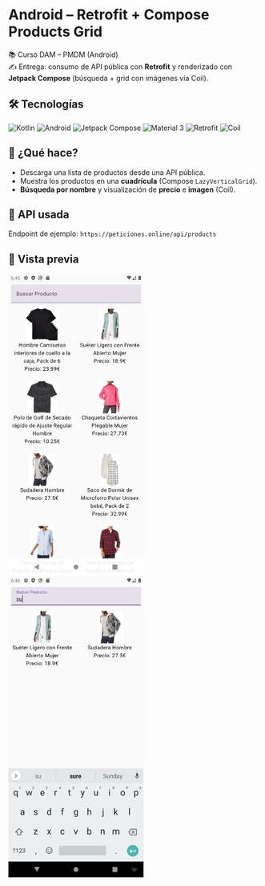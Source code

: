 # Android – Retrofit + Compose Products Grid

📚 Curso DAM – PMDM (Android)  
✍️ Entrega: consumo de API pública con **Retrofit** y renderizado con **Jetpack Compose** (búsqueda + grid con imágenes vía Coil).

## 🛠️ Tecnologías
![Kotlin](https://img.shields.io/badge/Kotlin-0095D5?logo=kotlin&logoColor=white&style=for-the-badge)
![Android](https://img.shields.io/badge/Android-3DDC84?logo=android&logoColor=white&style=for-the-badge)
![Jetpack Compose](https://img.shields.io/badge/Jetpack%20Compose-4285F4?logo=jetpackcompose&logoColor=white&style=for-the-badge)
![Material 3](https://img.shields.io/badge/Material%203-757575?logo=materialdesign&logoColor=white&style=for-the-badge)
![Retrofit](https://img.shields.io/badge/Retrofit-3DDC84?logo=android&logoColor=white&style=for-the-badge)
![Coil](https://img.shields.io/badge/Coil-000000?logo=dependabot&logoColor=white&style=for-the-badge)

## 🧩 ¿Qué hace?
- Descarga una lista de productos desde una API pública.
- Muestra los productos en una **cuadrícula** (Compose `LazyVerticalGrid`).
- **Búsqueda por nombre** y visualización de **precio** e **imagen** (Coil).

## 🔌 API usada
Endpoint de ejemplo: `https://peticiones.online/api/products`

## 📸 Vista previa
<img src="screenshot_1.png" height="600">   <img src="screenshot_2.png" height="600">
